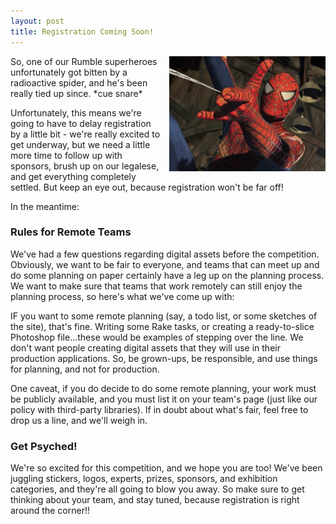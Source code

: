 ```yaml
---
layout: post
title: Registration Coming Soon!
---
```


<img src="/images/2010/9/spiderman.jpg" style="width: 250px; float: right; margin: 0 0 10px 10px"/>

So, one of our Rumble superheroes unfortunately got bitten by a radioactive spider, and he's been really tied up since. \*cue snare\*

Unfortunately, this means we're going to have to delay registration by a little bit - we're really excited to get underway, but we need a little more time to follow up with sponsors, brush up on our legalese, and get everything completely settled. But keep an eye out, because registration won't be far off!

In the meantime:

### Rules for Remote Teams

We've had a few questions regarding digital assets before the competition. Obviously, we want to be fair to everyone, and teams that can meet up and do some planning on paper certainly have a leg up on the planning process. We want to make sure that teams that work remotely can still enjoy the planning process, so here's what we've come up with:

IF you want to some remote planning (say, a todo list, or some sketches of the site), that's fine. Writing some Rake tasks, or creating a ready-to-slice Photoshop file...these would be examples of stepping over the line. We don't want people creating digital assets that they will use in their production applications. So, be grown-ups, be responsible, and use things for planning, and not for production.

One caveat, if you do decide to do some remote planning, your work must be publicly available, and you must list it on your team's page (just like our policy with third-party libraries). If in doubt about what's fair, feel free to drop us a line, and we'll weigh in.

### Get Psyched!

We're so excited for this competition, and we hope you are too! We've been juggling stickers, logos, experts, prizes, sponsors, and exhibition categories, and they're all going to blow you away. So make sure to get thinking about your team, and stay tuned, because registration is right around the corner!!
